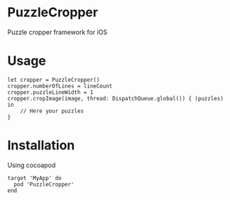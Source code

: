 # PuzzleCropper
Puzzle cropper framework for iOS

# Usage

```
let cropper = PuzzleCropper()
cropper.numberOfLines = lineCount
cropper.puzzleLineWidth = 1
cropper.cropImage(image, thread: DispatchQueue.global()) { (puzzles) in
    // Here your puzzles
}
```

# Installation
Using cocoapod

```
target 'MyApp' do
  pod 'PuzzleCropper'
end
```
